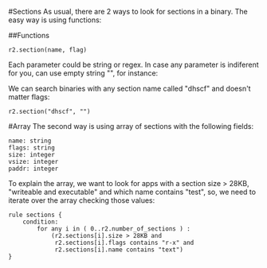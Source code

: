 #Sections
As usual, there are 2 ways to look for sections in a binary. The easy way is using functions:

##Functions
```
r2.section(name, flag)
```

Each parameter could be string or regex. In case any parameter is indiferent for you, can use empty string "", for instance:

We can search binaries with any section name called "dhscf" and doesn't matter flags:
```
r2.section("dhscf", "")
```

#Array
The second way is using array of sections with the following fields:

```
name: string
flags: string
size: integer
vsize: integer
paddr: integer
```

To explain the array, we want to look for apps with a section size > 28KB, "writeable and executable" and which name contains "test", so, we need to iterate over the array checking those values:

```
rule sections {
	condition:
		for any i in ( 0..r2.number_of_sections ) : 
			(r2.sections[i].size > 28KB and 
			 r2.sections[i].flags contains "r-x" and
			 r2.sections[i].name contains "text")
}
```